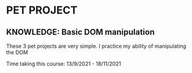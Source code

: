 # PET PROJECT

## KNOWLEDGE: Basic DOM manipulation

These 3 pet projects are very simple. I practice my ability of manipulating the DOM

Time taking this course: 13/9/2021 - 18/11/2021
